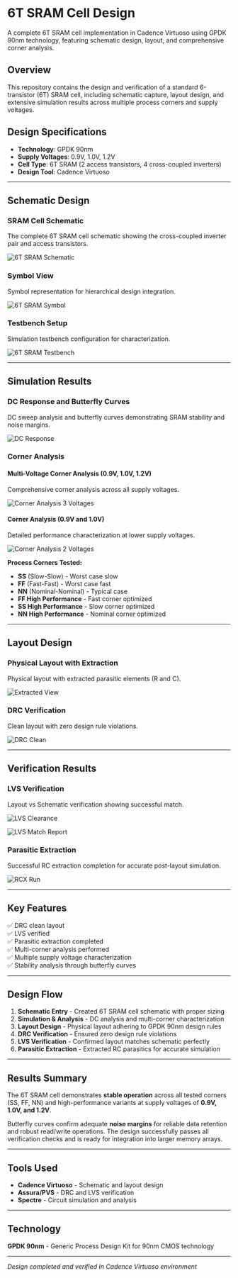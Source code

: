 # 6T SRAM Cell Design

A complete 6T SRAM cell implementation in Cadence Virtuoso using GPDK 90nm technology, featuring schematic design, layout, and comprehensive corner analysis.

## Overview

This repository contains the design and verification of a standard 6-transistor (6T) SRAM cell, including schematic capture, layout design, and extensive simulation results across multiple process corners and supply voltages.

## Design Specifications

- **Technology**: GPDK 90nm
- **Supply Voltages**: 0.9V, 1.0V, 1.2V
- **Cell Type**: 6T SRAM (2 access transistors, 4 cross-coupled inverters)
- **Design Tool**: Cadence Virtuoso

---

## Schematic Design

### SRAM Cell Schematic
The complete 6T SRAM cell schematic showing the cross-coupled inverter pair and access transistors.

![6T SRAM Schematic](6t_SRAM_Schematic.png)

### Symbol View
Symbol representation for hierarchical design integration.

![6T SRAM Symbol](6T_SRAM_Symbol.png)

### Testbench Setup
Simulation testbench configuration for characterization.

![6T SRAM Testbench](6T_SRAM_tb.png)

---

## Simulation Results

### DC Response and Butterfly Curves
DC sweep analysis and butterfly curves demonstrating SRAM stability and noise margins.

![DC Response](6T_SRAM_DC_Response_and_butterfly_curve.png)

### Corner Analysis

#### Multi-Voltage Corner Analysis (0.9V, 1.0V, 1.2V)
Comprehensive corner analysis across all supply voltages.

![Corner Analysis 3 Voltages](6T_SRAM_Corner_Analysis_at_0.9_,1Vand_1.2V_ss,ff,nn,ff_highperf,ss_highperf,nn_highperf.png)

#### Corner Analysis (0.9V and 1.0V)
Detailed performance characterization at lower supply voltages.

![Corner Analysis 2 Voltages](6T_SRAM_Corner_Analysis_at_0.9_and_1V_ss,ff,nn,ff_highperf,ss_highperf,nn_highperf.png)

**Process Corners Tested:**
- **SS** (Slow-Slow) - Worst case slow
- **FF** (Fast-Fast) - Worst case fast
- **NN** (Nominal-Nominal) - Typical case
- **FF High Performance** - Fast corner optimized
- **SS High Performance** - Slow corner optimized
- **NN High Performance** - Nominal corner optimized

---

## Layout Design

### Physical Layout with Extraction
Physical layout with extracted parasitic elements (R and C).

![Extracted View](AV_Extracted_view_6T_SRAM.png)

### DRC Verification
Clean layout with zero design rule violations.

![DRC Clean](6T_SRAM_No_DRC_errors.png)

---

## Verification Results

### LVS Verification
Layout vs Schematic verification showing successful match.

![LVS Clearance](LVS_Clearance_6T_SRAM.png)

![LVS Match Report](Layout_vs_schematic_match.png)

### Parasitic Extraction
Successful RC extraction completion for accurate post-layout simulation.

![RCX Run](RCX_Run.png)

---

## Key Features

✅ DRC clean layout  
✅ LVS verified  
✅ Parasitic extraction completed  
✅ Multi-corner analysis performed  
✅ Multiple supply voltage characterization  
✅ Stability analysis through butterfly curves  

---

## Design Flow

1. **Schematic Entry** - Created 6T SRAM cell schematic with proper sizing
2. **Simulation & Analysis** - DC analysis and multi-corner characterization
3. **Layout Design** - Physical layout adhering to GPDK 90nm design rules
4. **DRC Verification** - Ensured zero design rule violations
5. **LVS Verification** - Confirmed layout matches schematic perfectly
6. **Parasitic Extraction** - Extracted RC parasitics for accurate simulation

---

## Results Summary

The 6T SRAM cell demonstrates **stable operation** across all tested corners (SS, FF, NN) and high-performance variants at supply voltages of **0.9V, 1.0V, and 1.2V**. 

Butterfly curves confirm adequate **noise margins** for reliable data retention and robust read/write operations. The design successfully passes all verification checks and is ready for integration into larger memory arrays.

---

## Tools Used

- **Cadence Virtuoso** - Schematic and layout design
- **Assura/PVS** - DRC and LVS verification
- **Spectre** - Circuit simulation and analysis
---

## Technology

**GPDK 90nm** - Generic Process Design Kit for 90nm CMOS technology

---

*Design completed and verified in Cadence Virtuoso environment*
